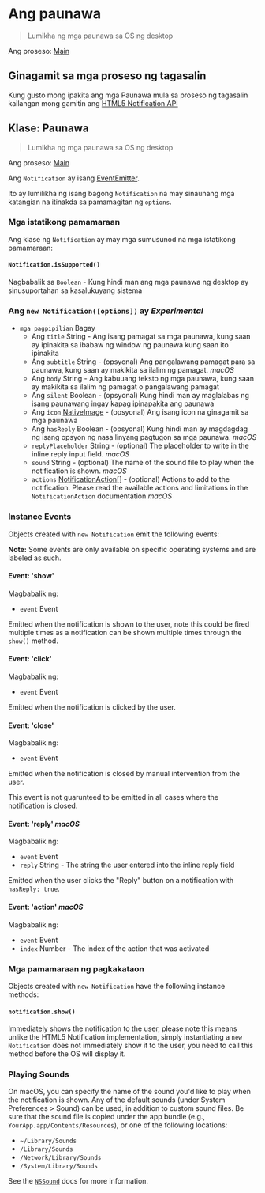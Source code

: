 # Ang paunawa

> Lumikha ng mga paunawa sa OS ng desktop

Ang proseso: [Main](../glossary.md#main-process)

## Ginagamit sa mga proseso ng tagasalin

Kung gusto mong ipakita ang mga Paunawa mula sa proseso ng tagasalin kailangan mong gamitin ang [HTML5 Notification API](../tutorial/notifications.md)

## Klase: Paunawa

> Lumikha ng mga paunawa sa OS ng desktop

Ang proseso: [Main](../glossary.md#main-process)

Ang `Notification` ay isang [EventEmitter](http://nodejs.org/api/events.html#events_class_events_eventemitter).

Ito ay lumilikha ng isang bagong `Notification` na may sinaunang mga katangian na itinakda sa pamamagitan ng `options`.

### Mga istatikong pamamaraan

Ang klase ng `Notification` ay may mga sumusunod na mga istatikong pamamaraan:

#### `Notification.isSupported()`

Nagbabalik sa `Boolean` - Kung hindi man ang mga paunawa ng desktop ay sinusuportahan sa kasalukuyang sistema

### Ang `new Notification([options])` ay *Experimental*

* `mga pagpipilian` Bagay 
  * Ang `title` String - Ang isang pamagat sa mga paunawa, kung saan ay ipinakita sa ibabaw ng window ng paunawa kung saan ito ipinakita
  * Ang `subtitle` String - (opsyonal) Ang pangalawang pamagat para sa paunawa, kung saan ay makikita sa ilalim ng pamagat. *macOS*
  * Ang `body` String - Ang kabuuang teksto ng mga paunawa, kung saan ay makikita sa ilalim ng pamagat o pangalawang pamagat
  * Ang `silent` Boolean - (opsyonal) Kung hindi man ay maglalabas ng isang paunawang ingay kapag ipinapakita ang paunawa
  * Ang `icon` [NativeImage](native-image.md) - (opsyonal) Ang isang icon na ginagamit sa mga paunawa
  * Ang `hasReply` Boolean - (opsyonal) Kung hindi man ay magdagdag ng isang opsyon ng nasa linyang pagtugon sa mga paunawa. *macOS*
  * `replyPlaceholder` String - (optional) The placeholder to write in the inline reply input field. *macOS*
  * `sound` String - (optional) The name of the sound file to play when the notification is shown. *macOS*
  * `actions` [NotificationAction[]](structures/notification-action.md) - (optional) Actions to add to the notification. Please read the available actions and limitations in the `NotificationAction` documentation *macOS*

### Instance Events

Objects created with `new Notification` emit the following events:

**Note:** Some events are only available on specific operating systems and are labeled as such.

#### Event: 'show'

Magbabalik ng:

* `event` Event

Emitted when the notification is shown to the user, note this could be fired multiple times as a notification can be shown multiple times through the `show()` method.

#### Event: 'click'

Magbabalik ng:

* `event` Event

Emitted when the notification is clicked by the user.

#### Event: 'close'

Magbabalik ng:

* `event` Event

Emitted when the notification is closed by manual intervention from the user.

This event is not guarunteed to be emitted in all cases where the notification is closed.

#### Event: 'reply' *macOS*

Magbabalik ng:

* `event` Event
* `reply` String - The string the user entered into the inline reply field

Emitted when the user clicks the "Reply" button on a notification with `hasReply: true`.

#### Event: 'action' *macOS*

Magbabalik ng:

* `event` Event
* `index` Number - The index of the action that was activated

### Mga pamamaraan ng pagkakataon

Objects created with `new Notification` have the following instance methods:

#### `notification.show()`

Immediately shows the notification to the user, please note this means unlike the HTML5 Notification implementation, simply instantiating a `new Notification` does not immediately show it to the user, you need to call this method before the OS will display it.

### Playing Sounds

On macOS, you can specify the name of the sound you'd like to play when the notification is shown. Any of the default sounds (under System Preferences > Sound) can be used, in addition to custom sound files. Be sure that the sound file is copied under the app bundle (e.g., `YourApp.app/Contents/Resources`), or one of the following locations:

* `~/Library/Sounds`
* `/Library/Sounds`
* `/Network/Library/Sounds`
* `/System/Library/Sounds`

See the [`NSSound`](https://developer.apple.com/documentation/appkit/nssound) docs for more information.